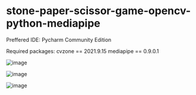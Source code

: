 # stone-paper-scissor-game-opencv-python-mediapipe


Preffered IDE: Pycharm Community Edition

Required packages:
cvzone == 2021.9.15
mediapipe == 0.9.0.1

![image](https://github.com/vaibhavj-11/stone-paper-scissor-game-opencv-python-mediapipe/assets/71918594/821c2de4-39dd-4f37-8d06-c3212fc6581d)

![image](https://github.com/vaibhavj-11/stone-paper-scissor-game-opencv-python-mediapipe/assets/71918594/c4dc9808-f429-453d-aa77-7c6aecb59277)

![image](https://github.com/vaibhavj-11/stone-paper-scissor-game-opencv-python-mediapipe/assets/71918594/fadc17b9-221d-4f77-894f-366bbc06b977)
